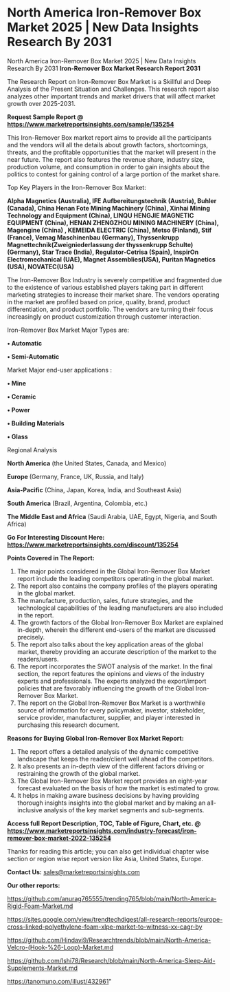 # North America Iron-Remover Box Market 2025 | New Data Insights Research By 2031
North America Iron-Remover Box Market 2025 | New Data Insights Research By 2031
<strong>Iron-Remover Box Market Research Report 2031</strong>

The Research Report on Iron-Remover Box Market is a Skillful and Deep Analysis of the Present Situation and Challenges. This research report also analyzes other important trends and market drivers that will affect market growth over 2025-2031.

<strong>Request Sample Report @ <a href=https://www.marketreportsinsights.com/sample/135254>https://www.marketreportsinsights.com/sample/135254</a></strong>

This Iron-Remover Box market report aims to provide all the participants and the vendors will all the details about growth factors, shortcomings, threats, and the profitable opportunities that the market will present in the near future. The report also features the revenue share, industry size, production volume, and consumption in order to gain insights about the politics to contest for gaining control of a large portion of the market share.

Top Key Players in the Iron-Remover Box Market:

<strong>Alpha Magnetics (Australia), IFE Aufbereitungstechnik (Austria), Buhler (Canada), China Henan Fote Mining Machinery (China), Xinhai Mining Technology and Equipment (China), LINQU HENGJIE MAGNETIC EQUIPMENT (China), HENAN ZHENGZHOU MINING MACHINERY (China), Magengine (China) , KEMEIDA ELECTRIC (China), Metso (Finland), Stif (France), Vemag Maschinenbau (Germany), Thyssenkrupp Magnettechnik(Zweigniederlassung der thyssenkrupp Schulte) (Germany), Star Trace (India), Regulator-Cetrisa (Spain), InspirOn Electromechanical (UAE), Magnet Assemblies(USA), Puritan Magnetics (USA), NOVATEC(USA)</strong>

The Iron-Remover Box Industry is severely competitive and fragmented due to the existence of various established players taking part in different marketing strategies to increase their market share. The vendors operating in the market are profiled based on price, quality, brand, product differentiation, and product portfolio. The vendors are turning their focus increasingly on product customization through customer interaction.

Iron-Remover Box Market Major Types are:

<strong>• Automatic

• Semi-Automatic</strong>

Market Major end-user applications :

<strong>• Mine

• Ceramic

• Power

• Building Materials

• Glass</strong>

Regional Analysis

</u><strong><b>North America</b></strong> (the United States, Canada, and Mexico)

<strong><b>Europe </b></strong>(Germany, France, UK, Russia, and Italy)

<strong><b>Asia-Pacific</b></strong> (China, Japan, Korea, India, and Southeast Asia)

<strong><b>South America</b></strong> (Brazil, Argentina, Colombia, etc.)

<strong><b>The Middle East and Africa</b></strong> (Saudi Arabia, UAE, Egypt, Nigeria, and South Africa)

<strong>Go For Interesting Discount Here: <a href=https://www.marketreportsinsights.com/discount/135254>https://www.marketreportsinsights.com/discount/135254</a></strong>

<strong>Points Covered in The Report:</strong>
<ol>
  <li>The major points considered in the Global Iron-Remover Box Market report include the leading competitors operating in the global market.</li>
  <li>The report also contains the company profiles of the players operating in the global market.</li>
  <li>The manufacture, production, sales, future strategies, and the technological capabilities of the leading manufacturers are also included in the report.</li>
  <li>The growth factors of the Global Iron-Remover Box Market are explained in-depth, wherein the different end-users of the market are discussed precisely.</li>
  <li>The report also talks about the key application areas of the global market, thereby providing an accurate description of the market to the readers/users.</li>
  <li>The report incorporates the SWOT analysis of the market. In the final section, the report features the opinions and views of the industry experts and professionals. The experts analyzed the export/import policies that are favorably influencing the growth of the Global Iron-Remover Box Market.</li>
  <li>The report on the Global Iron-Remover Box Market is a worthwhile source of information for every policymaker, investor, stakeholder, service provider, manufacturer, supplier, and player interested in purchasing this research document.</li>
</ol>
<strong>Reasons for Buying Global Iron-Remover Box Market Report:</strong>

<ol>
  <li>The report offers a detailed analysis of the dynamic competitive landscape that keeps the reader/client well ahead of the competitors.</li>
  <li>It also presents an in-depth view of the different factors driving or restraining the growth of the global market.</li>
  <li>The Global Iron-Remover Box Market report provides an eight-year forecast evaluated on the basis of how the market is estimated to grow.</li>
  <li>It helps in making aware business decisions by having providing thorough insights insights into the global market and by making an all-inclusive analysis of the key market segments and sub-segments.</li>
</ol>
<strong>Access full Report Description, TOC, Table of Figure, Chart, etc. @ <a href=https://www.marketreportsinsights.com/industry-forecast/iron-remover-box-market-2022-135254>https://www.marketreportsinsights.com/industry-forecast/iron-remover-box-market-2022-135254</a></strong>


Thanks for reading this article; you can also get individual chapter wise section or region wise report version like Asia, United States, Europe.

<strong>Contact Us:</strong>
sales@marketreportsinsights.com

<strong>Our other reports:</strong>

<a href=https://github.com/anurag765555/trending765/blob/main/North-America-Rigid-Foam-Market.md>https://github.com/anurag765555/trending765/blob/main/North-America-Rigid-Foam-Market.md</a>

<a href=https://sites.google.com/view/trendtechdigest/all-research-reports/europe-cross-linked-polyethylene-foam-xlpe-market-to-witness-xx-cagr-by>https://sites.google.com/view/trendtechdigest/all-research-reports/europe-cross-linked-polyethylene-foam-xlpe-market-to-witness-xx-cagr-by</a>

<a href=https://github.com/Hindavi9/Researchtrends/blob/main/North-America-Velcro-(Hook-%26-Loop)-Market.md>https://github.com/Hindavi9/Researchtrends/blob/main/North-America-Velcro-(Hook-%26-Loop)-Market.md</a>

<a href=https://github.com/Ishi78/Research/blob/main/North-America-Sleep-Aid-Supplements-Market.md>https://github.com/Ishi78/Research/blob/main/North-America-Sleep-Aid-Supplements-Market.md</a>

<a href=https://tanomuno.com/illust/432961>https://tanomuno.com/illust/432961</a>"
